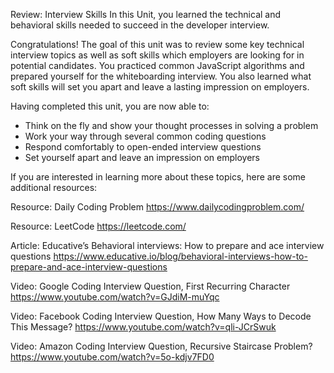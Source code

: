Review: Interview Skills
In this Unit, you learned the technical and behavioral skills needed to succeed in the developer interview.

Congratulations! The goal of this unit was to review some key technical interview topics as well as soft skills which employers are looking for in potential candidates. You practiced common JavaScript algorithms and prepared yourself for the whiteboarding interview. You also learned what soft skills will set you apart and leave a lasting impression on employers.

Having completed this unit, you are now able to:

- Think on the fly and show your thought processes in solving a problem
- Work your way through several common coding questions
- Respond comfortably to open-ended interview questions
- Set yourself apart and leave an impression on employers

If you are interested in learning more about these topics, here are some additional resources:

Resource: Daily Coding Problem
https://www.dailycodingproblem.com/

Resource: LeetCode
https://leetcode.com/

Article: Educative’s Behavioral interviews: How to prepare and ace interview questions
https://www.educative.io/blog/behavioral-interviews-how-to-prepare-and-ace-interview-questions

Video: Google Coding Interview Question, First Recurring Character
https://www.youtube.com/watch?v=GJdiM-muYqc

Video: Facebook Coding Interview Question, How Many Ways to Decode This Message?
https://www.youtube.com/watch?v=qli-JCrSwuk

Video: Amazon Coding Interview Question, Recursive Staircase Problem?
https://www.youtube.com/watch?v=5o-kdjv7FD0
